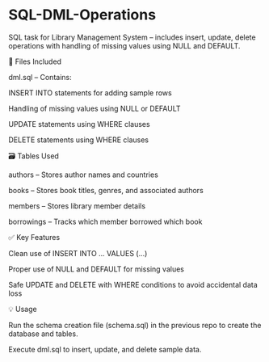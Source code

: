 # SQL-DML-Operations

SQL task for Library Management System – includes insert, update, delete operations with handling of missing values using NULL and DEFAULT.

📂 Files Included

dml.sql – Contains:

INSERT INTO statements for adding sample rows

Handling of missing values using NULL or DEFAULT

UPDATE statements using WHERE clauses

DELETE statements using WHERE clauses

🗃️ Tables Used

authors – Stores author names and countries

books – Stores book titles, genres, and associated authors

members – Stores library member details

borrowings – Tracks which member borrowed which book

✅ Key Features

Clean use of INSERT INTO ... VALUES (...)

Proper use of NULL and DEFAULT for missing values

Safe UPDATE and DELETE with WHERE conditions to avoid accidental data loss

💡 Usage

Run the schema creation file (schema.sql) in the previous repo to create the database and tables.

Execute dml.sql to insert, update, and delete sample data.
